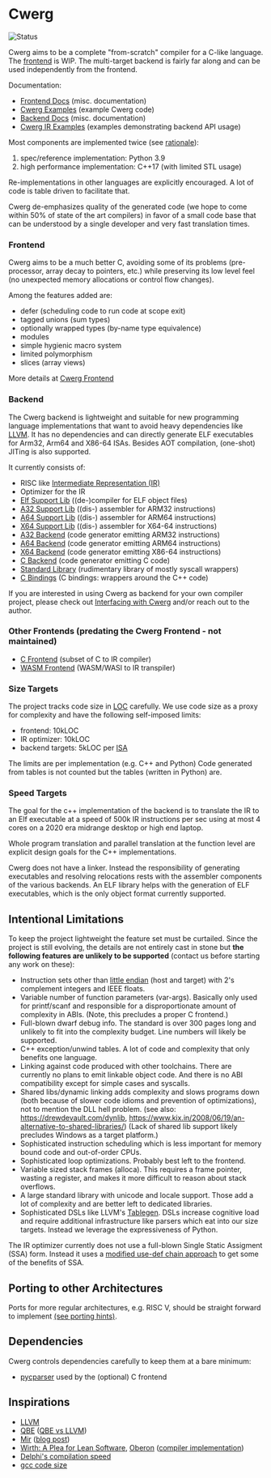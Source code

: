 # Cwerg

![Status](../../workflows/cwerg-tests/badge.svg)

Cwerg aims to be a complete "from-scratch" compiler for a C-like language.
The [frontend](FrontEnd) is WIP. The multi-target backend
is fairly far along and can be used independently from the frontend.

Documentation:
* [Frontend Docs](FrontEndDocs/) (misc. documentation)
* [Cwerg Examples](FrontEnd/TestData) (example Cwerg code)
* [Backend Docs](Docs/) (misc. documentation)
* [Cwerg IR Examples](Examples/) (examples demonstrating backend API usage)

Most components are implemented twice (see [rationale](Docs/why_python.md)):
1. spec/reference implementation: Python 3.9
2. high performance implementation: C++17 (with limited STL usage)

Re-implementations in other languages are explicitly encouraged. A lot of
code is table driven to facilitate that.

Cwerg de-emphasizes quality of the generated code (we hope to come within 50%
of state of the art  compilers) in favor of a small code base that can be
understood by a single developer and very fast translation times.

### Frontend

Cwerg aims to be a much better C, avoiding some of its problems (pre-processor,
array decay to pointers, etc.) while preserving its low level feel (no unexpected
memory allocations or control flow changes).

Among the features added are:
* defer (scheduling code to run code at scope exit)
* tagged unions (sum types)
* optionally wrapped types (by-name type equivalence)
* modules
* simple hygienic macro system
* limited polymorphism
* slices (array views)

More details at [Cwerg Frontend](FrontEnd)

### Backend

The Cwerg backend is lightweight and suitable for new programming
language implementations that want to avoid heavy dependencies like
[LLVM](https://llvm.org). It has no dependencies and can directly generate
ELF executables for Arm32, Arm64 and X86-64 ISAs.
Besides AOT compilation, (one-shot) JITing is also supported.

It currently consists of:

* RISC like [Intermediate Representation (IR)](Docs/opcodes.md)
* Optimizer for the IR
* [Elf Support Lib](Elf/)   ((de-)compiler for ELF object files)
* [A32 Support Lib](CpuA32/) ((dis-) assembler for ARM32 instructions)
* [A64 Support Lib](CpuA64/) ((dis-) assembler for ARM64 instructions)
* [X64 Support Lib](CpuX64/) ((dis-) assembler for X64-64 instructions)
* [A32 Backend](CodeGenA32/) (code generator emitting ARM32 instructions)
* [A64 Backend](CodeGenA64/) (code generator emitting ARM64 instructions)
* [X64 Backend](CodeGenX64/) (code generator emitting X86-64 instructions)
* [C Backend](CodeGenC/) (code generator emitting C code)
* [Standard Library](StdLib/) (rudimentary library of mostly syscall wrappers)
* [C Bindings](BindingsC/) (C bindings: wrappers around the C++ code)

If you are interested in using Cwerg as backend for your own compiler
project, please check out [Interfacing with Cwerg](Docs/interfacing_with_cwerg.md)
and/or reach out to the author.

### Other Frontends (predating the Cwerg Frontend - not maintained)

* [C Frontend](FrontEndC/)  (subset of C to IR compiler)
* [WASM Frontend](FrontEndWASM/) (WASM/WASI to IR transpiler)


### Size Targets

The project tracks code size in [LOC](CLOC.txt) carefully.
We use code size as a proxy for complexity and have the following self-imposed limits:
* frontend: 10kLOC
* IR optimizer: 10kLOC
* backend targets: 5kLOC per [ISA](https://en.wikipedia.org/wiki/Instruction_set_architecture)

The limits are per implementation (e.g. C++ and Python)
Code generated from tables is not counted but the tables (written in Python) are.

### Speed Targets

The goal for the c++ implementation of the backend is to translate the IR to an
Elf executable at a speed of 500k IR instructions per sec using at most 4 cores on a 2020 era midrange desktop or high end laptop.

Whole program translation and parallel translation at the function level are
explicit design goals for the C++ implementations.

Cwerg does not have a linker. Instead the responsibility of
generating executables and resolving relocations rests with the assembler
components of the various backends. An ELF library helps with the generation of
ELF executables, which is the only object format currently supported.

## Intentional Limitations

To keep the project lightweight the feature set must be curtailed.
Since the project is still evolving, the details are not entirely cast in stone but
**the following features are unlikely to be supported** (contact us before starting
any work on these):

* Instruction sets other than [little endian](https://en.wikipedia.org/wiki/Comparison_of_instruction_set_architectures) (host and target) with 2's complement integers and IEEE floats.
* Variable number of function parameters (var-args). Basically only used for
  printf/scanf and responsible for a disproportionate amount of complexity in
  ABIs. (Note, this precludes a proper C frontend.)
* Full-blown dwarf debug info. The standard is over 300 pages long and unlikely
  to fit into the complexity budget. Line numbers will likely be supported.
* C++ exception/unwind tables. A lot of code and complexity that only benefits one language.
* Linking against code produced with other toolchains. There are currently no plans
  to emit linkable object code. And there is no ABI compatibility except for simple cases and syscalls.
* Shared libs/dynamic linking adds complexity and slows programs down (both because
  of slower code idioms and prevention of optimizations), not
  to mention the DLL hell problem. (see also: https://drewdevault.com/dynlib,
  https://www.kix.in/2008/06/19/an-alternative-to-shared-libraries/)
  (Lack of shared lib support likely precludes Windows as a target platform.)
* Sophisticated instruction scheduling which is less important for memory
  bound code and out-of-order CPUs.
* Sophisticated loop optimizations. Probably best left to the frontend.
* Variable sized stack frames (alloca). This requires a frame pointer, wasting a register,
  and makes it more difficult to reason about stack overflows.
* A large standard library with unicode and locale support. Those add a lot of
  complexity and are better left to dedicated libraries.
* Sophisticated DSLs like LLVM's [Tablegen](https://llvm.org/docs/TableGen/).
  DSLs increase cognitive load and require additional infrastructure like parsers
  which eat into our size targets. Instead we leverage the expressiveness of Python.


The IR optimizer currently does not use a full-blown Single Static Assigment
(SSA) form. Instead it uses a [modified use-def chain approach](Docs/use_def.md)
to get some of the benefits of SSA.

## Porting to other Architectures

Ports for more regular architectures, e.g. RISC V, should be straight forward to implement [(see porting hints)](Docs/backend_porting.md).

## Dependencies

Cwerg controls dependencies carefully to keep them at a bare minimum:

* [pycparser](https://github.com/eliben/pycparser) used by the (optional) C frontend

## Inspirations

* [LLVM](https://llvm.org)
* [QBE](https://c9x.me/compile/) ([QBE vs LLVM](https://c9x.me/compile/doc/llvm.html))
* [Mir](https://github.com/vnmakarov/mir) ([blog post](https://developers.redhat.com/blog/2020/01/20/mir-a-lightweight-jit-compiler-project/))
* [Wirth: A Plea for Lean Software](https://cr.yp.to/bib/1995/wirth.pdf),
  [Oberon](http://www.projectoberon.com/) ([compiler implementation](http://www.inf.ethz.ch/personal/wirth/ProjectOberon/PO.System.pdf))
* [Delphi's compilation speed](https://news.ycombinator.com/item?id=24735366)
* [gcc code size](https://www.phoronix.com/scan.php?page=news_item&px=MTg3OTQ)
